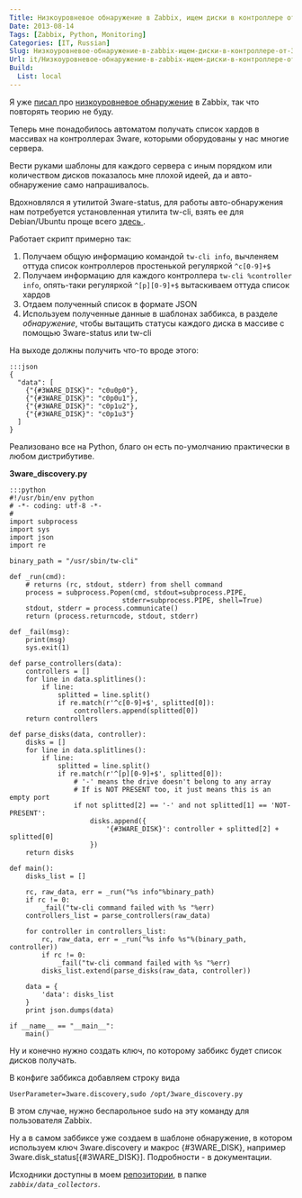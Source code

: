 ```yaml
---
Title: Низкоуровневое обнаружение в Zabbix, ищем диски в контроллере от 3ware
Date: 2013-08-14
Tags: [Zabbix, Python, Monitoring]
Categories: [IT, Russian]
Slug: Низкоуровневое-обнаружение-в-zabbix-ищем-диски-в-контроллере-от-3ware
Url: it/Низкоуровневое-обнаружение-в-zabbix-ищем-диски-в-контроллере-от-3ware
Build:
  List: local
---
```


Я уже [ писал ](/it/Низкоуровневое-обнаружение-в-zabbix) про [низкоуровневое обнаружение](https://www.zabbix.com/documentation/ru/2.0/manual/discovery/low_level_discovery)
в Zabbix, так что повторять теорию не буду.

Теперь мне понадобилось автоматом получать список хардов в массивах
на контроллерах 3ware, которыми оборудованы у нас многие сервера.

Вести руками шаблоны для каждого сервера с иным порядком или количеством дисков
показалось мне плохой идеей, да и авто-обнаружение само напрашивалось.

Вдохновлялся я утилитой 3ware-status, для работы авто-обнаружения нам потребуется
установленная утилита tw-cli, взять ее для Debian/Ubuntu проще всего [ здесь ](http://hwraid.le-vert.net/).

Работает скрипт примерно так:

1. Получаем общую информацию командой `tw-cli info`, вычленяем оттуда список
   контроллеров простенькой регуляркой `^c[0-9]+$`
2. Получаем информацию для каждого контроллера `tw-cli %controller info`, опять-таки
   регуляркой `^[p][0-9]+$` вытаскиваем оттуда список хардов
3. Отдаем полученный список в формате JSON
4. Используем полученные данные в шаблонах заббикса, в разделе *обнаружение*,
   чтобы вытащить статусы каждого диска в массиве с помощью 3ware-status или tw-cli

На выходе должны получить что-то вроде этого:

    :::json
    {
      "data": [
        {"{#3WARE_DISK}": "c0u0p0"},
        {"{#3WARE_DISK}": "c0p0u1"},
        {"{#3WARE_DISK}": "c0p1u2"},
        {"{#3WARE_DISK}": "c0p1u3"}
      ]
    }

Реализовано все на Python, благо он есть по-умолчанию практически в любом дистрибутиве.

**3ware_discovery.py**

    :::python
    #!/usr/bin/env python
    # -*- coding: utf-8 -*-
    #
    import subprocess
    import sys
    import json
    import re

    binary_path = "/usr/sbin/tw-cli"

    def _run(cmd):
        # returns (rc, stdout, stderr) from shell command
        process = subprocess.Popen(cmd, stdout=subprocess.PIPE,
                                stderr=subprocess.PIPE, shell=True)
        stdout, stderr = process.communicate()
        return (process.returncode, stdout, stderr)

    def _fail(msg):
        print(msg)
        sys.exit(1)

    def parse_controllers(data):
        controllers = []
        for line in data.splitlines():
            if line:
                splitted = line.split()
                if re.match(r'^c[0-9]+$', splitted[0]):
                    controllers.append(splitted[0])
        return controllers

    def parse_disks(data, controller):
        disks = []
        for line in data.splitlines():
            if line:
                splitted = line.split()
                if re.match(r'^[p][0-9]+$', splitted[0]):
                    # '-' means the drive doesn't belong to any array
                    # If is NOT PRESENT too, it just means this is an empty port
                    if not splitted[2] == '-' and not splitted[1] == 'NOT-PRESENT':
                        disks.append({
                            '{#3WARE_DISK}': controller + splitted[2] + splitted[0]
                        })
        return disks

    def main():
        disks_list = []

        rc, raw_data, err = _run("%s info"%binary_path)
        if rc != 0:
            _fail("tw-cli command failed with %s "%err)
        controllers_list = parse_controllers(raw_data)

        for controller in controllers_list:
            rc, raw_data, err = _run("%s info %s"%(binary_path, controller))
            if rc != 0:
                _fail("tw-cli command failed with %s "%err)
            disks_list.extend(parse_disks(raw_data, controller))

        data = {
            'data': disks_list
        }
        print json.dumps(data)

    if __name__ == "__main__":
        main()


Ну и конечно нужно создать ключ, по которому заббикс будет список дисков получать.

В конфиге заббикса добавляем строку вида

    UserParameter=3ware.discovery,sudo /opt/3ware_discovery.py

В этом случае, нужно беспарольное sudo на эту команду для пользователя Zabbix.

Ну а в самом заббиксе уже создаем в шаблоне обнаружение, в котором используем ключ
3ware.discovery и макрос {#3WARE\_DISK}, например 3ware.disk\_status[{#3WARE\_DISK}].
Подробности - в документации.

Исходники доступны в моем [репозитории](https://github.com/abulimov/utils), в папке *`zabbix/data_collectors`*.
